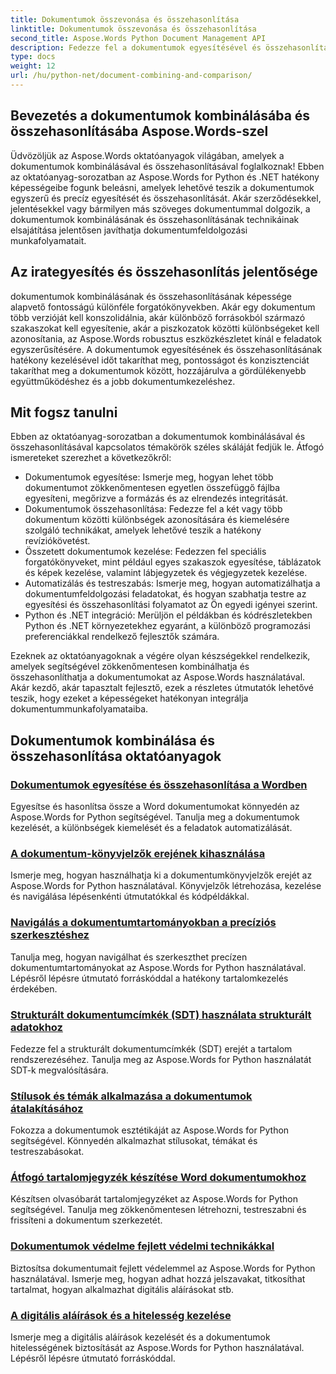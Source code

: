 ```yaml
---
title: Dokumentumok összevonása és összehasonlítása
linktitle: Dokumentumok összevonása és összehasonlítása
second_title: Aspose.Words Python Document Management API
description: Fedezze fel a dokumentumok egyesítésével és összehasonlításával kapcsolatos átfogó oktatóanyagokat az Aspose.Words for Python és .NET használatával. Tanulja meg, hogyan lehet zökkenőmentesen egyesíteni és összehasonlítani a dokumentumokat, javítva ezzel a dokumentumfeldolgozási munkafolyamatokat.
type: docs
weight: 12
url: /hu/python-net/document-combining-and-comparison/
---
```

## Bevezetés a dokumentumok kombinálásába és összehasonlításába Aspose.Words-szel

Üdvözöljük az Aspose.Words oktatóanyagok világában, amelyek a dokumentumok kombinálásával és összehasonlításával foglalkoznak! Ebben az oktatóanyag-sorozatban az Aspose.Words for Python és .NET hatékony képességeibe fogunk beleásni, amelyek lehetővé teszik a dokumentumok egyszerű és precíz egyesítését és összehasonlítását. Akár szerződésekkel, jelentésekkel vagy bármilyen más szöveges dokumentummal dolgozik, a dokumentumok kombinálásának és összehasonlításának technikáinak elsajátítása jelentősen javíthatja dokumentumfeldolgozási munkafolyamatait.

## Az irategyesítés és összehasonlítás jelentősége

dokumentumok kombinálásának és összehasonlításának képessége alapvető fontosságú különféle forgatókönyvekben. Akár egy dokumentum több verzióját kell konszolidálnia, akár különböző forrásokból származó szakaszokat kell egyesítenie, akár a piszkozatok közötti különbségeket kell azonosítania, az Aspose.Words robusztus eszközkészletet kínál e feladatok egyszerűsítésére. A dokumentumok egyesítésének és összehasonlításának hatékony kezelésével időt takaríthat meg, pontosságot és konzisztenciát takaríthat meg a dokumentumok között, hozzájárulva a gördülékenyebb együttműködéshez és a jobb dokumentumkezeléshez.

## Mit fogsz tanulni

Ebben az oktatóanyag-sorozatban a dokumentumok kombinálásával és összehasonlításával kapcsolatos témakörök széles skáláját fedjük le. Átfogó ismereteket szerezhet a következőkről:

- Dokumentumok egyesítése: Ismerje meg, hogyan lehet több dokumentumot zökkenőmentesen egyetlen összefüggő fájlba egyesíteni, megőrizve a formázás és az elrendezés integritását.
- Dokumentumok összehasonlítása: Fedezze fel a két vagy több dokumentum közötti különbségek azonosítására és kiemelésére szolgáló technikákat, amelyek lehetővé teszik a hatékony revíziókövetést.
- Összetett dokumentumok kezelése: Fedezzen fel speciális forgatókönyveket, mint például egyes szakaszok egyesítése, táblázatok és képek kezelése, valamint lábjegyzetek és végjegyzetek kezelése.
- Automatizálás és testreszabás: Ismerje meg, hogyan automatizálhatja a dokumentumfeldolgozási feladatokat, és hogyan szabhatja testre az egyesítési és összehasonlítási folyamatot az Ön egyedi igényei szerint.
- Python és .NET integráció: Merüljön el példákban és kódrészletekben Python és .NET környezetekhez egyaránt, a különböző programozási preferenciákkal rendelkező fejlesztők számára.

Ezeknek az oktatóanyagoknak a végére olyan készségekkel rendelkezik, amelyek segítségével zökkenőmentesen kombinálhatja és összehasonlíthatja a dokumentumokat az Aspose.Words használatával. Akár kezdő, akár tapasztalt fejlesztő, ezek a részletes útmutatók lehetővé teszik, hogy ezeket a képességeket hatékonyan integrálja dokumentummunkafolyamataiba.

## Dokumentumok kombinálása és összehasonlítása oktatóanyagok
### [Dokumentumok egyesítése és összehasonlítása a Wordben](./merge-compare-documents/)
Egyesítse és hasonlítsa össze a Word dokumentumokat könnyedén az Aspose.Words for Python segítségével. Tanulja meg a dokumentumok kezelését, a különbségek kiemelését és a feladatok automatizálását.
### [A dokumentum-könyvjelzők erejének kihasználása](./document-bookmarks/)
Ismerje meg, hogyan használhatja ki a dokumentumkönyvjelzők erejét az Aspose.Words for Python használatával. Könyvjelzők létrehozása, kezelése és navigálása lépésenkénti útmutatókkal és kódpéldákkal.
### [Navigálás a dokumentumtartományokban a precíziós szerkesztéshez](./document-ranges/)
Tanulja meg, hogyan navigálhat és szerkeszthet precízen dokumentumtartományokat az Aspose.Words for Python használatával. Lépésről lépésre útmutató forráskóddal a hatékony tartalomkezelés érdekében.
### [Strukturált dokumentumcímkék (SDT) használata strukturált adatokhoz](./document-sdts/)
Fedezze fel a strukturált dokumentumcímkék (SDT) erejét a tartalom rendszerezéséhez. Tanulja meg az Aspose.Words for Python használatát SDT-k megvalósítására.
### [Stílusok és témák alkalmazása a dokumentumok átalakításához](./apply-styles-themes-documents/)
Fokozza a dokumentumok esztétikáját az Aspose.Words for Python segítségével. Könnyedén alkalmazhat stílusokat, témákat és testreszabásokat.
### [Átfogó tartalomjegyzék készítése Word dokumentumokhoz](./generate-table-contents/)
Készítsen olvasóbarát tartalomjegyzéket az Aspose.Words for Python segítségével. Tanulja meg zökkenőmentesen létrehozni, testreszabni és frissíteni a dokumentum szerkezetét.
### [Dokumentumok védelme fejlett védelmi technikákkal](./secure-documents-protection/)
Biztosítsa dokumentumait fejlett védelemmel az Aspose.Words for Python használatával. Ismerje meg, hogyan adhat hozzá jelszavakat, titkosíthat tartalmat, hogyan alkalmazhat digitális aláírásokat stb.
### [A digitális aláírások és a hitelesség kezelése](./manage-digital-signatures/)
Ismerje meg a digitális aláírások kezelését és a dokumentumok hitelességének biztosítását az Aspose.Words for Python használatával. Lépésről lépésre útmutató forráskóddal.